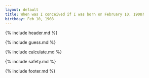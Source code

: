 ```yaml
---
layout: default
title: When was I conceived if I was born on February 10, 1908?
birthday: Feb 10, 1908
---
```


{% include header.md %}

{% include guess.md %}

{% include calculate.md %}

{% include safety.md %}

{% include footer.md %}



